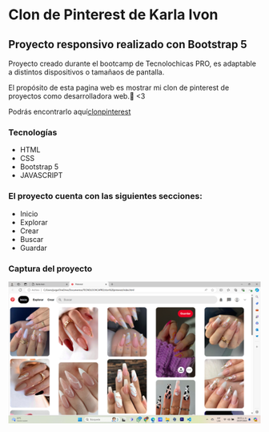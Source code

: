 # Clon de Pinterest de Karla Ivon
## Proyecto responsivo realizado con Bootstrap 5

Proyecto creado durante el bootcamp de Tecnolochicas PRO, es adaptable a distintos dispositivos o tamañaos de pantalla.

El propósito de esta pagina web es mostrar mi clon de pinterest de proyectos como desarrolladora web.💜 <3

Podrás encontrarlo aquí[clonpinterest](https://github.com/KarlaIvon15/pinterest-done)

### Tecnologías
* HTML
* CSS
* Bootstrap 5
* JAVASCRIPT

### El proyecto cuenta con las siguientes secciones:

* Inicio
* Explorar
* Crear
* Buscar
* Guardar
### Captura del proyecto
![Captura del proyecto](imagenes/clonpinterest.png)

